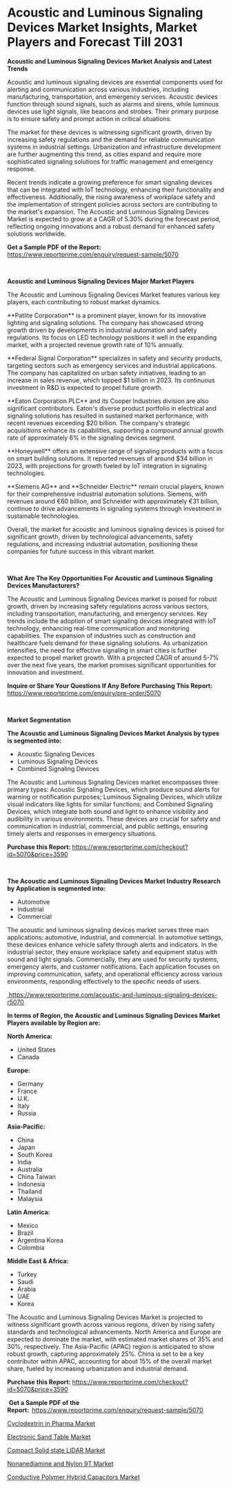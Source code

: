 <p><h1>Acoustic and Luminous Signaling Devices Market Insights, Market Players and Forecast Till 2031</h1></p><p><strong>Acoustic and Luminous Signaling Devices Market Analysis and Latest Trends</strong></p>
<p><p>Acoustic and luminous signaling devices are essential components used for alerting and communication across various industries, including manufacturing, transportation, and emergency services. Acoustic devices function through sound signals, such as alarms and sirens, while luminous devices use light signals, like beacons and strobes. Their primary purpose is to ensure safety and prompt action in critical situations.</p><p>The market for these devices is witnessing significant growth, driven by increasing safety regulations and the demand for reliable communication systems in industrial settings. Urbanization and infrastructure development are further augmenting this trend, as cities expand and require more sophisticated signaling solutions for traffic management and emergency response.</p><p>Recent trends indicate a growing preference for smart signaling devices that can be integrated with IoT technology, enhancing their functionality and effectiveness. Additionally, the rising awareness of workplace safety and the implementation of stringent policies across sectors are contributing to the market's expansion. The Acoustic and Luminous Signaling Devices Market is expected to grow at a CAGR of 5.30% during the forecast period, reflecting ongoing innovations and a robust demand for enhanced safety solutions worldwide.</p></p>
<p><strong>Get a Sample PDF of the Report:&nbsp;</strong> <a href="https://www.reportprime.com/enquiry/request-sample/5070?utm_campaign=1180&utm_medium=2&utm_source=Github&utm_content=ia&utm_term=18102024&utm_id=acoustic-and-luminous-signaling-devices">https://www.reportprime.com/enquiry/request-sample/5070</a></p>
<p>&nbsp;</p>
<p><strong>Acoustic and Luminous Signaling Devices Major Market Players</strong></p>
<p><p>The Acoustic and Luminous Signaling Devices Market features various key players, each contributing to robust market dynamics. </p><p>**Patlite Corporation** is a prominent player, known for its innovative lighting and signaling solutions. The company has showcased strong growth driven by developments in industrial automation and safety regulations. Its focus on LED technology positions it well in the expanding market, with a projected revenue growth rate of 10% annually.</p><p>**Federal Signal Corporation** specializes in safety and security products, targeting sectors such as emergency services and industrial applications. The company has capitalized on urban safety initiatives, leading to an increase in sales revenue, which topped $1 billion in 2023. Its continuous investment in R&D is expected to propel future growth.</p><p>**Eaton Corporation PLC** and its Cooper Industries division are also significant contributors. Eaton's diverse product portfolio in electrical and signaling solutions has resulted in sustained market performance, with recent revenues exceeding $20 billion. The company's strategic acquisitions enhance its capabilities, supporting a compound annual growth rate of approximately 6% in the signaling devices segment.</p><p>**Honeywell** offers an extensive range of signaling products with a focus on smart building solutions. It reported revenues of around $34 billion in 2023, with projections for growth fueled by IoT integration in signaling technologies. </p><p>**Siemens AG** and **Schneider Electric** remain crucial players, known for their comprehensive industrial automation solutions. Siemens, with revenues around €60 billion, and Schneider with approximately €31 billion, continue to drive advancements in signaling systems through investment in sustainable technologies.</p><p>Overall, the market for acoustic and luminous signaling devices is poised for significant growth, driven by technological advancements, safety regulations, and increasing industrial automation, positioning these companies for future success in this vibrant market.</p></p>
<p>&nbsp;</p>
<p><strong>What Are The Key Opportunities For Acoustic and Luminous Signaling Devices Manufacturers?</strong></p>
<p><p>The Acoustic and Luminous Signaling Devices market is poised for robust growth, driven by increasing safety regulations across various sectors, including transportation, manufacturing, and emergency services. Key trends include the adoption of smart signaling devices integrated with IoT technology, enhancing real-time communication and monitoring capabilities. The expansion of industries such as construction and healthcare fuels demand for these signaling solutions. As urbanization intensifies, the need for effective signaling in smart cities is further expected to propel market growth. With a projected CAGR of around 5-7% over the next five years, the market promises significant opportunities for innovation and investment.</p></p>
<p><strong>Inquire or Share Your Questions If Any Before Purchasing This Report:</strong> <a href="https://www.reportprime.com/enquiry/pre-order/5070?utm_campaign=1180&utm_medium=2&utm_source=Github&utm_content=ia&utm_term=18102024&utm_id=acoustic-and-luminous-signaling-devices">https://www.reportprime.com/enquiry/pre-order/5070</a></p>
<p>&nbsp;</p>
<p><strong>Market Segmentation</strong></p>
<p><strong>The Acoustic and Luminous Signaling Devices Market Analysis by types is segmented into:</strong></p>
<p><ul><li>Acoustic Signaling Devices</li><li>Luminous Signaling Devices</li><li>Combined Signaling Devices</li></ul></p>
<p><p>The Acoustic and Luminous Signaling Devices market encompasses three primary types: Acoustic Signaling Devices, which produce sound alerts for warning or notification purposes; Luminous Signaling Devices, which utilize visual indicators like lights for similar functions; and Combined Signaling Devices, which integrate both sound and light to enhance visibility and audibility in various environments. These devices are crucial for safety and communication in industrial, commercial, and public settings, ensuring timely alerts and responses in emergency situations.</p></p>
<p><strong>Purchase this Report:&nbsp;</strong><a href="https://www.reportprime.com/checkout?id=5070&price=3590&utm_campaign=1180&utm_medium=2&utm_source=Github&utm_content=ia&utm_term=18102024&utm_id=acoustic-and-luminous-signaling-devices">https://www.reportprime.com/checkout?id=5070&price=3590</a></p>
<p>&nbsp;</p>
<p><strong>The Acoustic and Luminous Signaling Devices Market Industry Research by Application is segmented into:</strong></p>
<p><ul><li>Automotive</li><li>Industrial</li><li>Commercial</li></ul></p>
<p><p>The acoustic and luminous signaling devices market serves three main applications: automotive, industrial, and commercial. In automotive settings, these devices enhance vehicle safety through alerts and indicators. In the industrial sector, they ensure workplace safety and equipment status with sound and light signals. Commercially, they are used for security systems, emergency alerts, and customer notifications. Each application focuses on improving communication, safety, and operational efficiency across various environments, responding effectively to the specific needs of users.</p></p>
<p><a href="https://www.reportprime.com/acoustic-and-luminous-signaling-devices-r5070?utm_campaign=1180&utm_medium=2&utm_source=Github&utm_content=ia&utm_term=18102024&utm_id=acoustic-and-luminous-signaling-devices">&nbsp;https://www.reportprime.com/acoustic-and-luminous-signaling-devices-r5070</a></p>
<p><strong>In terms of Region, the Acoustic and Luminous Signaling Devices Market Players available by Region are:</strong></p>
<p>
    <p> <strong> North America: </strong>
        <ul>
            <li>United States</li>
            <li>Canada</li>
        </ul>
        </p> 
    <p> <strong> Europe: </strong>
        <ul>
            <li>Germany</li>
            <li>France</li>
            <li>U.K.</li>
            <li>Italy</li>
            <li>Russia</li>
        </ul>
        </p> 
    <p> <strong> Asia-Pacific: </strong>
        <ul>
            <li>China</li>
            <li>Japan</li>
            <li>South Korea</li>
            <li>India</li>
            <li>Australia</li>
            <li>China Taiwan</li>
            <li>Indonesia</li>
            <li>Thailand</li>
            <li>Malaysia</li>
        </ul>
        </p> 
    <p> <strong> Latin America: </strong>
        <ul>
            <li>Mexico</li>
            <li>Brazil</li>
            <li>Argentina Korea</li>
            <li>Colombia</li>
        </ul>
        </p> 
    <p> <strong> Middle East & Africa: </strong>
        <ul>
            <li>Turkey</li>
            <li>Saudi</li>
            <li>Arabia</li>
            <li>UAE</li>
            <li>Korea</li>
        </ul>
    </p>
    </p>
<p><p>The Acoustic and Luminous Signaling Devices Market is projected to witness significant growth across various regions, driven by rising safety standards and technological advancements. North America and Europe are expected to dominate the market, with estimated market shares of 35% and 30%, respectively. The Asia-Pacific (APAC) region is anticipated to show robust growth, capturing approximately 25%. China is set to be a key contributor within APAC, accounting for about 15% of the overall market share, fueled by increasing urbanization and industrial demand.</p></p>
<p><strong>Purchase this Report: </strong><a href="https://www.reportprime.com/checkout?id=5070&price=3590&utm_campaign=1180&utm_medium=2&utm_source=Github&utm_content=ia&utm_term=18102024&utm_id=acoustic-and-luminous-signaling-devices">https://www.reportprime.com/checkout?id=5070&price=3590</a></p>
<p>&nbsp;<strong>Get a Sample PDF of the Report:&nbsp;&nbsp;</strong><a href="https://www.reportprime.com/enquiry/request-sample/5070?utm_campaign=1180&utm_medium=2&utm_source=Github&utm_content=ia&utm_term=18102024&utm_id=acoustic-and-luminous-signaling-devices">https://www.reportprime.com/enquiry/request-sample/5070</a></p>
<p><strong></strong></p>
<p><p><a href="https://www.linkedin.com/pulse/cyclodextrin-pharma-market-size-segmentation-trends-growth-o81af?utm_campaign=1180&utm_medium=2&utm_source=Github&utm_content=ia&utm_term=18102024&utm_id=acoustic-and-luminous-signaling-devices">Cyclodextrin in Pharma Market</a></p><p><a href="https://issuu.com/reportprime-2/docs/electronic-sand-table-market-size-2_878542622e41cc?utm_campaign=1180&utm_medium=2&utm_source=Github&utm_content=ia&utm_term=18102024&utm_id=acoustic-and-luminous-signaling-devices">Electronic Sand Table Market</a></p><p><a href="https://github.com/BryceTownsendr/Market-Research-Report-List-6/blob/main/compact-solid-state-lidar-market.md?utm_campaign=1180&utm_medium=2&utm_source=Github&utm_content=ia&utm_term=18102024&utm_id=acoustic-and-luminous-signaling-devices">Compact Solid state LIDAR Market</a></p><p><a href="https://www.linkedin.com/pulse/nonanediamine-nylon-9t-market-global-regional-analysis-focus-igfpf?utm_campaign=1180&utm_medium=2&utm_source=Github&utm_content=ia&utm_term=18102024&utm_id=acoustic-and-luminous-signaling-devices">Nonanediamine and Nylon 9T Market</a></p><p><a href="https://github.com/karolinec5dqui/Market-Research-Report-List-1/blob/main/conductive-polymer-hybrid-capacitors-market.md?utm_campaign=1180&utm_medium=2&utm_source=Github&utm_content=ia&utm_term=18102024&utm_id=acoustic-and-luminous-signaling-devices">Conductive Polymer Hybrid Capacitors Market</a></p></p>